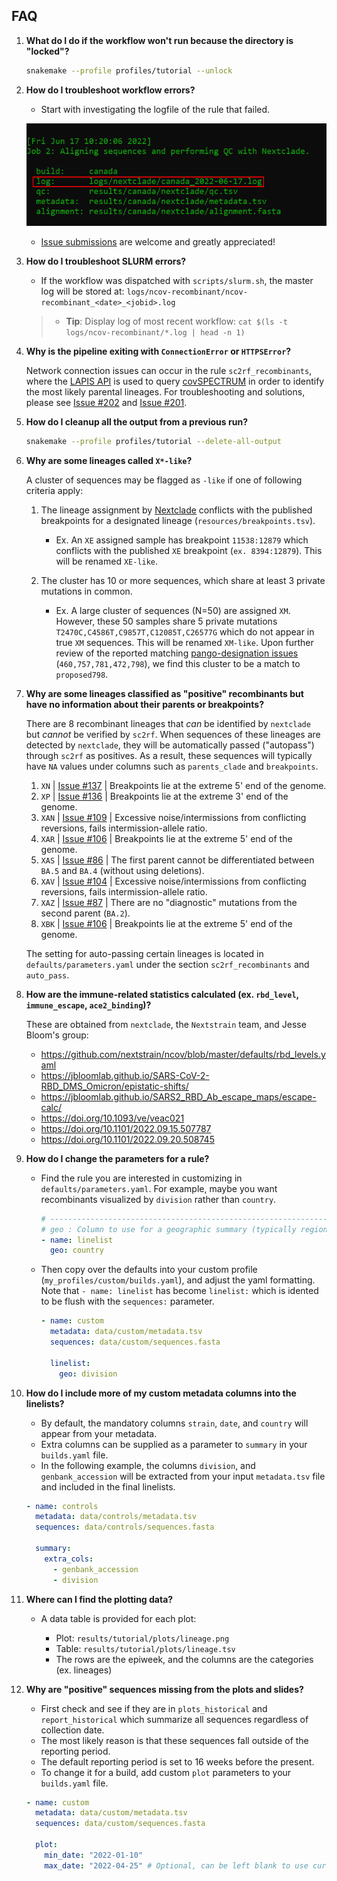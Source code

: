 ## FAQ

1. **What do I do if the workflow won't run because the directory is "locked"?**

    ```bash
    snakemake --profile profiles/tutorial --unlock
    ```

1. **How do I troubleshoot workflow errors?**

    - Start with investigating the logfile of the rule that failed.

    ![rule_log_output](../../../images/rule_log_output.png)

    - [Issue submissions](https://github.com/ktmeaton/ncov-recombinant/issues) are welcome and greatly appreciated!

1. **How do I troubleshoot SLURM errors?**

    - If the workflow was dispatched with `scripts/slurm.sh`, the master log will be stored at: `logs/ncov-recombinant/ncov-recombinant_<date>_<jobid>.log`

    > - **Tip**: Display log of most recent workflow: `cat $(ls -t logs/ncov-recombinant/*.log | head -n 1)`

1. **Why is the pipeline exiting with `ConnectionError` or `HTTPSError`?**

    Network connection issues can occur in the rule `sc2rf_recombinants`, where the [LAPIS API](https://lapis-docs.readthedocs.io/en/latest/) is used to query [covSPECTRUM](https://cov-spectrum.org/explore/World) in order to identify the most likely parental lineages. For troubleshooting and solutions, please see [Issue #202](https://github.com/ktmeaton/ncov-recombinant/issues/202) and [Issue #201](https://github.com/ktmeaton/ncov-recombinant/issues/201).

1. **How do I cleanup all the output from a previous run?**

    ```bash
    snakemake --profile profiles/tutorial --delete-all-output
    ```

1. **Why are some lineages called `X*-like`?**

    A cluster of sequences may be flagged as `-like` if one of following criteria apply:

    1. The lineage assignment by [Nextclade](https://github.com/nextstrain/nextclade) conflicts with the published breakpoints for a designated lineage (`resources/breakpoints.tsv`).

        - Ex. An `XE` assigned sample has breakpoint `11538:12879` which conflicts with the published `XE` breakpoint (`ex. 8394:12879`). This will be renamed `XE-like`.

    1. The cluster has 10 or more sequences, which share at least 3 private mutations in common.

        - Ex. A large cluster of sequences (N=50) are assigned `XM`. However, these 50 samples share 5 private mutations `T2470C,C4586T,C9857T,C12085T,C26577G` which do not appear in true `XM` sequences. This will be renamed `XM-like`. Upon further review of the reported matching [pango-designation issues](https://github.com/cov-lineages/pango-designation/issues) (`460,757,781,472,798`), we find this cluster to be a match to `proposed798`.

1. **Why are some lineages classified as "positive" recombinants but have no information about their parents or breakpoints?**

    There are 8 recombinant lineages that _can_ be identified by `nextclade` but _cannot_ be verified by `sc2rf`. When sequences of these lineages are detected by `nextclade`, they will be automatically passed ("autopass") through `sc2rf` as positives. As a result, these sequences will typically have `NA` values under columns such as `parents_clade` and `breakpoints`.

    1. `XN` | [Issue #137](https://github.com/ktmeaton/ncov-recombinant/issues/137) | Breakpoints lie at the extreme 5' end of the genome.
    1. `XP` | [Issue #136](https://github.com/ktmeaton/ncov-recombinant/issues/137) | Breakpoints lie at the extreme 3' end of the genome.
    1. `XAN` | [Issue #109](https://github.com/ktmeaton/ncov-recombinant/issues/109) | Excessive noise/intermissions from conflicting reversions, fails intermission-allele ratio.
    1. `XAR` | [Issue #106](https://github.com/ktmeaton/ncov-recombinant/issues/106) | Breakpoints lie at the extreme 5' end of the genome.
    1. `XAS` | [Issue #86](https://github.com/ktmeaton/ncov-recombinant/issues/86) | The first parent cannot be differentiated between `BA.5` and `BA.4` (without using deletions).
    1. `XAV` | [Issue #104](https://github.com/ktmeaton/ncov-recombinant/issues/104) | Excessive noise/intermissions from conflicting reversions, fails intermission-allele ratio.
    1. `XAZ` | [Issue #87](https://github.com/ktmeaton/ncov-recombinant/issues/87) | There are no "diagnostic" mutations from the second parent (`BA.2`).
    1. `XBK` | [Issue #106](https://github.com/ktmeaton/ncov-recombinant/issues/106) | Breakpoints lie at the extreme 5' end of the genome.

    The setting for auto-passing certain lineages is located in `defaults/parameters.yaml` under the section `sc2rf_recombinants` and `auto_pass`.

1. **How are the immune-related statistics calculated (ex. `rbd_level`, `immune_escape`, `ace2_binding`)?**

    These are obtained from `nextclade`, the `Nextstrain` team, and Jesse Bloom's group:

    - <https://github.com/nextstrain/ncov/blob/master/defaults/rbd_levels.yaml>
    - <https://jbloomlab.github.io/SARS-CoV-2-RBD_DMS_Omicron/epistatic-shifts/>
    - <https://jbloomlab.github.io/SARS2_RBD_Ab_escape_maps/escape-calc/>
    - <https://doi.org/10.1093/ve/veac021>
    - <https://doi.org/10.1101/2022.09.15.507787>
    - <https://doi.org/10.1101/2022.09.20.508745>

1. **How do I change the parameters for a rule?**

    - Find the rule you are interested in customizing in `defaults/parameters.yaml`. For example, maybe you want recombinants visualized by `division` rather than `country`.

        ```yaml
        # ---------------------------------------------------------------------------
        # geo : Column to use for a geographic summary (typically region, country, or division)
        - name: linelist
          geo: country
        ```

    - Then copy over the defaults into your custom profile (`my_profiles/custom/builds.yaml`), and adjust the yaml formatting. Note that `- name: linelist` has become `linelist:` which is idented to be flush with the `sequences:` parameter.

        ```yaml
        - name: custom
          metadata: data/custom/metadata.tsv
          sequences: data/custom/sequences.fasta

          linelist:
            geo: division
        ```

1. **How do I include more of my custom metadata columns into the linelists?**

    - By default, the mandatory columns `strain`, `date`, and `country` will appear from your metadata.
    - Extra columns can be supplied as a parameter to `summary` in your `builds.yaml` file.
    - In the following example, the columns `division`, and `genbank_accession` will be extracted from your input `metadata.tsv` file and included in the final linelists.

    ```yaml
    - name: controls
      metadata: data/controls/metadata.tsv
      sequences: data/controls/sequences.fasta

      summary:
        extra_cols:
          - genbank_accession
          - division
    ```

1. **Where can I find the plotting data?**

    - A data table is provided for each plot:

        - Plot: `results/tutorial/plots/lineage.png`
        - Table: `results/tutorial/plots/lineage.tsv`
        - The rows are the epiweek, and the columns are the categories (ex. lineages)

1. **Why are "positive" sequences missing from the plots and slides?**

    - First check and see if they are in `plots_historical` and `report_historical` which summarize all sequences regardless of collection date.
    - The most likely reason is that these sequences fall outside of the reporting period.
    - The default reporting period is set to 16 weeks before the present.
    - To change it for a build, add custom `plot` parameters to your `builds.yaml` file.

    ```yaml
    - name: custom
      metadata: data/custom/metadata.tsv
      sequences: data/custom/sequences.fasta

      plot:
        min_date: "2022-01-10"
        max_date: "2022-04-25" # Optional, can be left blank to use current date
    ```
